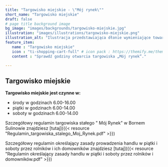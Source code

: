```yaml
---
title: "Targowisko miejskie - \"Mój rynek\""
short_name: "Targowisko miejskie"
draft: false
# page title background image
bg_image: "images/backgrounds/targowisko-miejskie.jpg"
illustration: "images/illustrations/targowisko-miejskie.png"
illustration_alt: "Ilustracja przedstawiająca dłonie wymieniające towary na pieniądze"
feature_item:
   name : "Targowisko miejskie"
   icon : "ti-shopping-cart-full" # icon pack : https://themify.me/themify-icons
   content : "Sprawdź godziny otwarcia targowiska „Mój rynek”."

---
```

## Targowisko miejskie ##

**Targowisko miejskie jest czynne w:**
- środy w godzinach 6.00-16.00
- piątki w godzinach 6.00-14.00
- soboty w godzinach 6.00-14.00

Szczegółowy regulamin targowiska stałego " Mój Rynek" w Bornem Sulinowie znajdziesz [tutaj]({{< resource "Regulamin_targowiska_stalego_Moj_Rynek.pdf" >}})

Szczegółowy regulamin określający zasady prowadzenia handlu w piątki i soboty przez rolników i ich domowników znajdziesz [tutaj]({{< resource "Regulamin określający zasady handlu w piątki i soboty przez rolników i domowników.pdf" >}})
